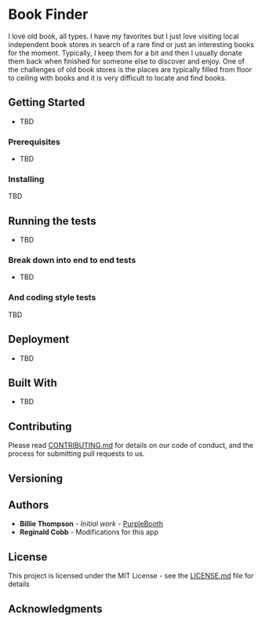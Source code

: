 # Book Finder

I love old book, all types.   I have my favorites but I just love visiting local independent book stores in search of a rare find or just an interesting books for the moment.   Typically, I keep them for a bit and then I usually donate them back when finished for someone else to discover and enjoy.   One of the challenges of old book stores is the places are typically filled from floor to ceiling with books and it is very difficult to locate and find books.   

## Getting Started

* TBD

### Prerequisites

* TBD


### Installing

TBD

## Running the tests

* TBD

### Break down into end to end tests

* TBD

### And coding style tests

TBD

## Deployment

* TBD

## Built With

* TBD

## Contributing

Please read [CONTRIBUTING.md](https://gist.github.com/PurpleBooth/b24679402957c63ec426) for details on our code of conduct, and the process for submitting pull requests to us.

## Versioning



## Authors

* **Billie Thompson** - *Initial work* - [PurpleBooth](https://github.com/PurpleBooth)
* **Reginald Cobb** - Modifications for this app


## License

This project is licensed under the MIT License - see the [LICENSE.md](LICENSE.md) file for details

## Acknowledgments





